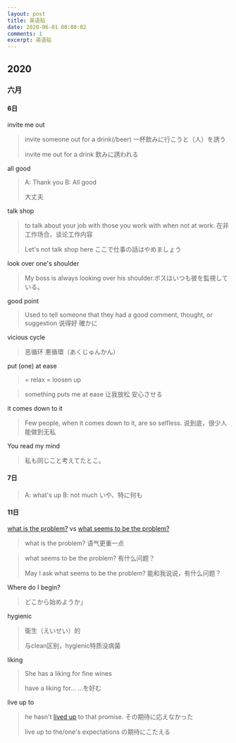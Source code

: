 ```yaml
---
layout: post
title: 英语贴
date: 2020-06-01 00:00:02
comments: 1
excerpt: 英语贴
---
```


## 2020

### 六月

#### 6日

invite me out

> invite someone out for a drink(/beer)
> 一杯飲みに行こうと（人）を誘う
>
> invite me out for a drink
> 飲みに誘われる

all good

> A: Thank you 
> B: All good
>
> 大丈夫

talk shop

> to talk about your job with those you work with when not at work:
> 在非工作场合，谈论工作内容
>
> Let's not talk shop here
> ここで仕事の話はやめましょう

look over one's shoulder

> My boss is always looking over his shoulder.ボスはいつも彼を監視している。

good point

> Used to tell someone that they had a good comment, thought, or suggestion
> 说得好
> 確かに

vicious cycle

> 恶循环
> 悪循環（あくじゅんかん）

put (one) at  ease   

> = relax = loosen up

> something puts me at ease
> 让我放松
> 安心させる

it comes down to it

> Few people, when it comes down to it, are so selfless.
> 说到底，很少人能做到无私

You read my mind

> 私も同じこと考えてたとこ。

#### 7日

> A: what's up
> B: not much いや、特に何も



#### 11日

<u>what is the problem?</u> vs <u>what seems to be the problem?</u>

> what is the problem? 语气更重一点

> what seems to be the problem?
> 有什么问题？
>
> May I ask what seems to be the problem?
> 能和我说说，有什么问题？

Where do I begin?

> どこから始めようか」

hygienic

> 衛生（えいせい）的
>
> 与clean区别，hygienic特质没病菌

liking

> She has a liking for fine wines
>
> have a liking for…
> …を好む

live up to

> he hasn't [lived up](https://eow.alc.co.jp/search?q=%22%5Blive%5D+up+to%22) to that promise.
> その期待に応えなかった
>
> live up to the/one's expectations
> の期待にこたえる